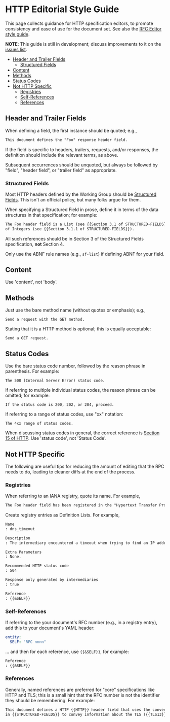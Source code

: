 

# HTTP Editorial Style Guide

This page collects guidance for HTTP specification editors, to promote consistency and ease of use for the document set. See also the [RFC Editor style guide](https://www.rfc-editor.org/styleguide/).

**NOTE**: This guide is still in development; discuss improvements to it on the [issues list](https://github.com/httpwg/admin/labels/style-guide).

<!-- START doctoc generated TOC please keep comment here to allow auto update -->
<!-- DON'T EDIT THIS SECTION, INSTEAD RE-RUN doctoc TO UPDATE -->

- [Header and Trailer Fields](#header-and-trailer-fields)
  - [Structured Fields](#structured-fields)
- [Content](#content)
- [Methods](#methods)
- [Status Codes](#status-codes)
- [Not HTTP Specific](#not-http-specific)
  - [Registries](#registries)
  - [Self-References](#self-references)
  - [References](#references)

<!-- END doctoc generated TOC please keep comment here to allow auto update -->


## Header and Trailer Fields

When defining a field, the first instance should be quoted; e.g.,

~~~ markdown
This document defines the "Foo" response header field.
~~~

If the field is specific to headers, trailers, requests, and/or responses, the definition should include the relevant terms, as above.

Subsequent occurrences should be unquoted, but always be followed by "field", "header field", or "trailer field" as appropriate.

### Structured Fields

Most HTTP headers defined by the Working Group should be [Structured Fields](). This isn't an official policy, but many folks argue for them. 

When specifying a Structured Field in prose, define it in terms of the data structures in that specification; for example:

~~~ markdown
The Foo header field is a List (see {{Section 3.1 of STRUCTURED-FIELDS}} 
of Integers (see {{Section 3.1.1 of STRUCTURED-FIELDS}}).
~~~

All such references should be in Section 3 of the Structured Fields specification, **not** Section 4.

Only use the ABNF rule names (e.g., `sf-list`) if defining ABNF for your field.


## Content

Use 'content', not 'body'.


## Methods

Just use the bare method name (without quotes or emphasis); e.g.,

~~~
Send a request with the GET method.
~~~

Stating that it is a HTTP method is optional; this is equally acceptable:

~~~
Send a GET request.
~~~


## Status Codes

Use the bare status code number, followed by the reason phrase in parenthesis. For example:

~~~
The 500 (Internal Server Error) status code.
~~~

If referring to multiple individual status codes, the reason phrase can be omitted; for example:

~~~
If the status code is 200, 202, or 204, proceed.
~~~

If referring to a range of status codes, use "xx" notation:

~~~
The 4xx range of status codes.
~~~

When discussing status codes in general, the correct reference is [Section 15 of HTTP](https://httpwg.org/http-core/draft-ietf-httpbis-semantics-latest.html#status.codes). Use 'status code', not 'Status Code'.


## Not HTTP Specific

The following are useful tips for reducing the amount of editing that the RPC needs to do, leading to cleaner diffs at the end of the process.

### Registries

When referring to an IANA registry, quote its name. For example,

~~~ markdown
The Foo header field has been registered in the "Hypertext Transfer Protocol (HTTP) Field Name Registry".
~~~

Create registry entries as Definition Lists. For example,

~~~ markdown
Name
: dns_timeout

Description
: The intermediary encountered a timeout when trying to find an IP address for the next hop hostname.

Extra Parameters
: None.

Recommended HTTP status code
: 504

Response only generated by intermediaries
: true

Reference
: {{&SELF}}
~~~

### Self-References

If referring to the your document's RFC number (e.g., in a registry entry), add this to your document's YAML header:

~~~ yaml
entity:
  SELF: "RFC nnnn"
~~~

... and then for each reference, use `{{&SELF}}`, for example:

~~~ markdown
Reference
: {{&SELF}}
~~~

### References

Generally, named references are preferred for "core" specifications like HTTP and TLS; this is a small hint that the RFC number is not the identifier they should be remembering. For example:

~~~ markdown
This document defines a HTTP {{HTTP}} header field that uses the conventions
in {{STRUCTURED-FIELDS}} to convey information about the TLS ({{TLS13}}) session.
~~~
